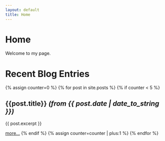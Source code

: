 ```yaml
---
layout: default
title: Home
---
```

# Home

Welcome to my page.

# Recent Blog Entries

{% assign counter=0 %}
{% for post in site.posts %}
{% if counter < 5 %}
## {{post.title}} <span class="pull-right annotation">*(from {{ post.date | date_to_string  }})*</span>

{{ post.excerpt }}

[more...]({{post.url}} "Show complete post")
{% endif %}
{% assign counter=counter | plus:1 %}
{% endfor %}
